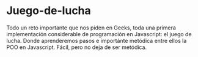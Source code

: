 # Juego-de-lucha

Todo un reto importante que nos piden en Geeks, toda una primera implementación considerable de programación en Javascript: el juego de lucha. Donde aprenderemos pasos e importánte metódica entre ellos la POO en Javascript. Fácil, pero no deja de ser metódica.